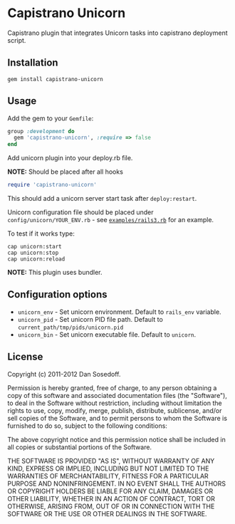 # Capistrano Unicorn

Capistrano plugin that integrates Unicorn tasks into capistrano deployment script.

## Installation

```
gem install capistrano-unicorn
```

## Usage

Add the gem to your ```Gemfile```:

```ruby
group :development do
  gem 'capistrano-unicorn', :require => false
end
```

Add unicorn plugin into your deploy.rb file.

**NOTE:** Should be placed after all hooks

```ruby
require 'capistrano-unicorn'
```

This should add a unicorn server start task after ```deploy:restart```.

Unicorn configuration file should be placed under ```config/unicorn/YOUR_ENV.rb``` -
see [```examples/rails3.rb```](examples/rails3.rb) for an example.

To test if it works type:

```
cap unicorn:start
cap unicorn:stop
cap unicorn:reload
```

**NOTE:** This plugin uses bundler.

## Configuration options

- ```unicorn_env``` - Set unicorn environment. Default to ```rails_env``` variable.
- ```unicorn_pid``` - Set unicorn PID file path. Default to ```current_path/tmp/pids/unicorn.pid```
- ```unicorn_bin``` - Set unicorn executable file. Default to ```unicorn```.

## License

Copyright (c) 2011-2012 Dan Sosedoff.

Permission is hereby granted, free of charge, to any person obtaining a copy of this software and associated documentation files (the "Software"), to deal in the Software without restriction, including without limitation the rights to use, copy, modify, merge, publish, distribute, sublicense, and/or sell copies of the Software, and to permit persons to whom the Software is furnished to do so, subject to the following conditions:

The above copyright notice and this permission notice shall be included in all copies or substantial portions of the Software.

THE SOFTWARE IS PROVIDED "AS IS", WITHOUT WARRANTY OF ANY KIND, EXPRESS OR IMPLIED, INCLUDING BUT NOT LIMITED TO THE WARRANTIES OF MERCHANTABILITY, FITNESS FOR A PARTICULAR PURPOSE AND NONINFRINGEMENT. IN NO EVENT SHALL THE AUTHORS OR COPYRIGHT HOLDERS BE LIABLE FOR ANY CLAIM, DAMAGES OR OTHER LIABILITY, WHETHER IN AN ACTION OF CONTRACT, TORT OR OTHERWISE, ARISING FROM, OUT OF OR IN CONNECTION WITH THE SOFTWARE OR THE USE OR OTHER DEALINGS IN THE SOFTWARE.
